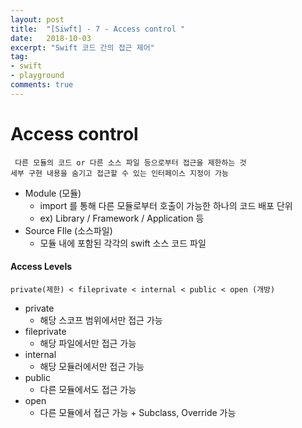 ```yaml
---
layout: post
title:  "[Siwft] - 7 - Access control "
date:   2018-10-03
excerpt: "Swift 코드 간의 접근 제어"
tag:
- swift
- playground
comments: true
---
```


# Access control
```
 다른 모듈의 코드 or 다른 소스 파일 등으로부터 접근을 제한하는 것
세부 구현 내용을 숨기고 접근할 수 있는 인터페이스 지정이 가능
```
- Module (모듈)
	- import 를 통해 다른 모듈로부터 호출이 가능한 하나의 코드 배포 단위
	- ex) Library / Framework / Application 등
- Source FIle (소스파일)
	- 모듈 내에 포함된 각각의 swift 소스 코드 파일

#### Access Levels
```
private(제한) < fileprivate < internal < public < open (개방)
```
- private
	- 해당 스코프 범위에서만 접근 가능
- fileprivate
	- 해당 파일에서만 접근 가능
- internal
	- 해당 모듈러에서만 접근 가능
- public
	- 다른 모듈에서도 접근 가능
- open
	- 다른 모듈에서 접근 가능 + Subclass, Override 가능
